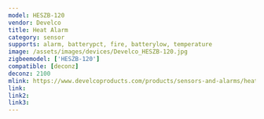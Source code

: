 ```yaml
---
model: HESZB-120
vendor: Develco
title: Heat Alarm
category: sensor
supports: alarm, batterypct, fire, batterylow, temperature
image: /assets/images/devices/Develco_HESZB-120.jpg
zigbeemodel: ['HESZB-120']
compatible: [deconz]
deconz: 2100
mlink: https://www.develcoproducts.com/products/sensors-and-alarms/heat-alarm/
link: 
link2: 
link3: 
---
```


